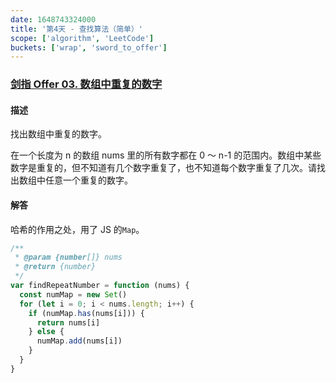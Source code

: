 ```yaml
---
date: 1648743324000
title: '第4天 - 查找算法（简单）'
scope: ['algorithm', 'LeetCode']
buckets: ['wrap', 'sword_to_offer']
---
```


### [剑指 Offer 03. 数组中重复的数字](https://leetcode-cn.com/problems/shu-zu-zhong-zhong-fu-de-shu-zi-lcof/)

#### 描述

找出数组中重复的数字。

在一个长度为 n 的数组 nums 里的所有数字都在 0 ～ n-1 的范围内。数组中某些数字是重复的，但不知道有几个数字重复了，也不知道每个数字重复了几次。请找出数组中任意一个重复的数字。

#### 解答

哈希的作用之处，用了 JS 的`Map`。

```javascript
/**
 * @param {number[]} nums
 * @return {number}
 */
var findRepeatNumber = function (nums) {
  const numMap = new Set()
  for (let i = 0; i < nums.length; i++) {
    if (numMap.has(nums[i])) {
      return nums[i]
    } else {
      numMap.add(nums[i])
    }
  }
}
```
